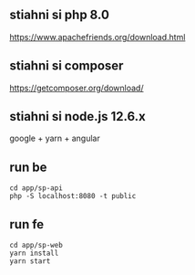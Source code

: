 ## stiahni si php 8.0
https://www.apachefriends.org/download.html

## stiahni si composer
https://getcomposer.org/download/

## stiahni si node.js 12.6.x
google + yarn + angular



## run be
```
cd app/sp-api
php -S localhost:8080 -t public
```

## run fe
```
cd app/sp-web
yarn install 
yarn start  
```
